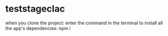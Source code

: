 # teststageclac

when you clone the project: enter the command in the terminal to install all the app's dependencies:
  npm i

